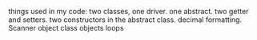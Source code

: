 things used in my code:
two classes, one driver. one abstract.
two getter and setters.
two constructors in the abstract class.
decimal formatting.
Scanner object
class objects
loops
